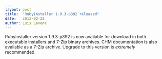 ```yaml
---
layout: post
title:  "RubyInstaller 1.9.3-p392 released"
date:   2013-02-22
author: Luis Lavena
---
```

RubyInstaller version 1.9.3-p392 is now available for download in both executable installers and 7-Zip binary archives. CHM documentation is also available as a 7-Zip archive. Upgrade to this version is <em>extremely</em> recommended.
